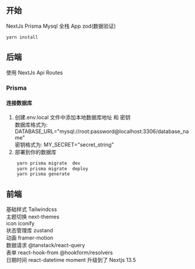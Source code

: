 ## 开始

NextJs Prisma Mysql 全栈 App zod(数据验证)

```bash
yarn install
```

## 后端

使用 NextJs Api Routes

### Prisma

#### 连接数据库

1. 创建.env.local 文件中添加本地数据库地址 和 密钥     
   数据库格式为: DATABASE_URL="mysql://root:password@localhost:3306/database_name"  
   密钥格式为: MY_SECRET="secret_string"    
2. 部署到你的数据库

```bash
    yarn prisma migrate  dev
    yarn prisma migrate  deploy
    yarn prisma generate
```

## 前端

基础样式 Tailwindcss  
主题切换 next-themes  
icon iconify  
状态管理库 zustand  
动画 framer-motion  
数据请求 @tanstack/react-query  
表单 react-hook-from @hookform/resolvers  
日期时间 react-datetime moment
升级到了 Nextjs 13.5
